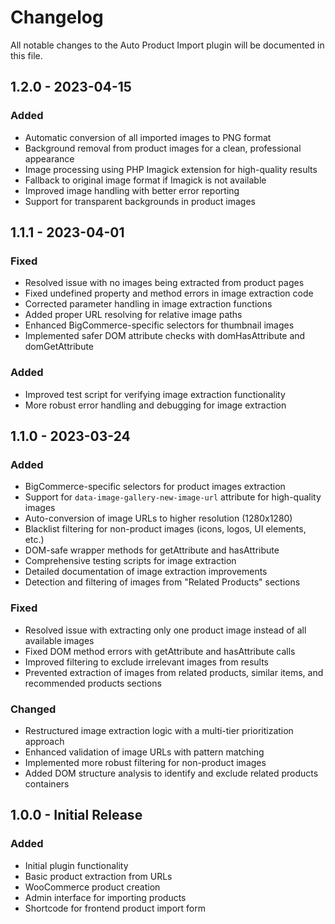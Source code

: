 # Changelog

All notable changes to the Auto Product Import plugin will be documented in this file.

## 1.2.0 - 2023-04-15

### Added
- Automatic conversion of all imported images to PNG format
- Background removal from product images for a clean, professional appearance
- Image processing using PHP Imagick extension for high-quality results
- Fallback to original image format if Imagick is not available
- Improved image handling with better error reporting
- Support for transparent backgrounds in product images

## 1.1.1 - 2023-04-01

### Fixed
- Resolved issue with no images being extracted from product pages
- Fixed undefined property and method errors in image extraction code
- Corrected parameter handling in image extraction functions
- Added proper URL resolving for relative image paths
- Enhanced BigCommerce-specific selectors for thumbnail images
- Implemented safer DOM attribute checks with domHasAttribute and domGetAttribute

### Added
- Improved test script for verifying image extraction functionality
- More robust error handling and debugging for image extraction

## 1.1.0 - 2023-03-24

### Added
- BigCommerce-specific selectors for product images extraction
- Support for `data-image-gallery-new-image-url` attribute for high-quality images
- Auto-conversion of image URLs to higher resolution (1280x1280)
- Blacklist filtering for non-product images (icons, logos, UI elements, etc.)
- DOM-safe wrapper methods for getAttribute and hasAttribute
- Comprehensive testing scripts for image extraction
- Detailed documentation of image extraction improvements
- Detection and filtering of images from "Related Products" sections

### Fixed
- Resolved issue with extracting only one product image instead of all available images
- Fixed DOM method errors with getAttribute and hasAttribute calls
- Improved filtering to exclude irrelevant images from results
- Prevented extraction of images from related products, similar items, and recommended products sections

### Changed
- Restructured image extraction logic with a multi-tier prioritization approach
- Enhanced validation of image URLs with pattern matching
- Implemented more robust filtering for non-product images
- Added DOM structure analysis to identify and exclude related products containers

## 1.0.0 - Initial Release

### Added
- Initial plugin functionality
- Basic product extraction from URLs
- WooCommerce product creation
- Admin interface for importing products
- Shortcode for frontend product import form 